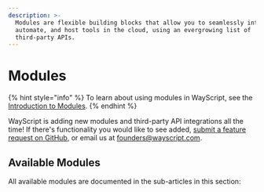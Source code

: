 ```yaml
---
description: >-
  Modules are flexible building blocks that allow you to seamlessly integrate,
  automate, and host tools in the cloud, using an evergrowing list of
  third-party APIs.
---
```


# Modules

{% hint style="info" %}
To learn about using modules in WayScript, see the [Introduction to Modules](../../getting_started/modules.md).
{% endhint %}

WayScript is adding new modules and third-party API integrations all the time! If there's functionality you would like to see added, [submit a feature request on GitHub](https://github.com/wayscript/feedback), or email us at founders@wayscript.com.

## Available Modules

All available modules are documented in the sub-articles in this section:



